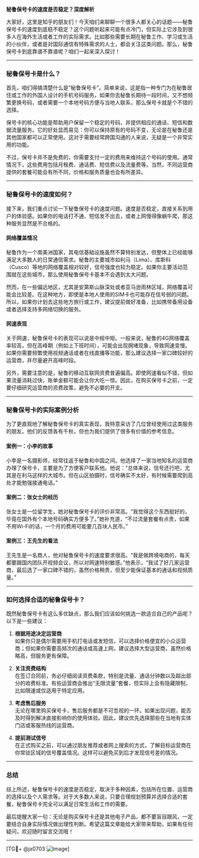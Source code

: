 **秘鲁保号卡的速度是否稳定？深度解析**

大家好，这里是知乎的朋友们！今天咱们来聊聊一个很多人都关心的话题——秘鲁保号卡的速度到底稳不稳定？这个问题听起来可能有点冷门，但实际上它涉及到很多人在海外生活或者工作的实际需求。比如那些需要长期在秘鲁工作、学习或生活的小伙伴，或者是对国际通信有特殊需求的人士，都会关注这类问题。那么，秘鲁保号卡到底靠谱不靠谱呢？咱们一起来深入探讨！

---

### **秘鲁保号卡是什么？**

首先，咱们得搞清楚什么是“秘鲁保号卡”。简单来说，这是指一种专门为在秘鲁居住或工作的外国人设计的手机号码服务。如果你去秘鲁长期待一段时间，又不想频繁更换号码，或者需要一个本地号码方便与当地人联系，那么保号卡就是个不错的选择。

保号卡的核心功能是帮助用户保留一个稳定的号码，并提供相应的通话、短信和数据流量服务。它的好处显而易见：你可以保持原有的号码不变，无论是在秘鲁还是其他国家都可以正常使用。这对于需要经常跨国沟通的人来说，无疑是一个非常实用的功能。

不过，保号卡并不是免费的，你需要支付一定的费用来维持这个号码的使用。通常情况下，这些费用包括月租费、通话费、短信费以及流量费等。当然，不同运营商提供的套餐可能会有所不同，价格和服务质量也会有所差异。

---

### **秘鲁保号卡的速度如何？**

接下来，我们重点讨论一下秘鲁保号卡的速度问题。速度是否稳定，直接关系到用户的体验感。如果你的电话打不通、短信发不出去，或者上网慢得像蜗牛爬，那这种服务显然是不合格的。

#### **网络覆盖情况**
秘鲁作为一个南美洲国家，其电信基础设施虽然不算特别发达，但整体上已经能够满足大多数人的日常通信需求。秘鲁的主要城市如利马（Lima）、库斯科（Cusco）等地的网络覆盖相对较好，信号强度也较为稳定。如果你主要活动范围就在这些城市，那么使用秘鲁保号卡基本不会遇到太大问题。

然而，在一些偏远地区，尤其是安第斯山脉深处或者亚马逊雨林区域，网络覆盖可能会比较差。在这种地方，即使是本地人使用的SIM卡也可能存在信号弱的问题。所以，如果你计划去这些地方旅行或工作，建议提前做好准备，比如携带备用设备或者选择支持多网络切换的服务。

#### **网速表现**
关于网速，秘鲁保号卡的表现可以说是中规中矩。一般来说，秘鲁的4G网络覆盖率较高，但在高峰期（例如上下班时间），可能会出现拥堵现象，导致网速变慢。如果你需要频繁使用视频通话或者在线直播等功能，那么建议选择一家口碑较好的运营商，并尽量避开高峰时段。

另外，需要注意的是，秘鲁的移动互联网资费普遍偏高。即使网速看似不错，但如果流量消耗过快，账单金额可能会让你大吃一惊。因此，在购买保号卡之前，一定要仔细研究运营商的资费政策，避免不必要的开支。

---

### **秘鲁保号卡的实际案例分析**

为了更直观地了解秘鲁保号卡的真实表现，我特意采访了几位曾经使用过这类服务的朋友。他们的反馈各有千秋，但也为我们提供了很多有价值的参考信息。

#### **案例一：小李的故事**
小李是一名摄影师，经常往返于秘鲁和中国之间。他选择了一家当地知名的运营商办理了保号卡，主要是为了方便客户联系他。他说：“总体来说，信号还行吧，尤其是在利马这样的大城市。但在山区拍摄时，信号确实不太好，有时候需要爬到高处才能勉强接通电话。”

#### **案例二：张女士的经历**
张女士是一位留学生，她对秘鲁保号卡的评价非常高。“我觉得这个东西挺好的，毕竟在国外有个本地号码确实方便多了。”她补充道，“不过流量套餐有点贵，如果不用Wi-Fi的话，一个月的费用可能要几百块人民币。”

#### **案例三：王先生的看法**
王先生是一名商人，他对秘鲁保号卡的速度要求很高。“我是做跨境电商的，每天都要跟国内团队开视频会议，所以对网速特别敏感。”他表示，“我试了好几家运营商，最后选了一家口碑不错的，虽然价格稍贵，但至少能保证基本的通话和视频质量。”

---

### **如何选择合适的秘鲁保号卡？**

既然秘鲁保号卡有这么多优缺点，那么我们应该如何挑选一款适合自己的产品呢？以下是一些建议：

1. **根据用途决定运营商**  
   如果你只是偶尔需要用手机打电话或发短信，可以选择价格便宜的小众运营商；但如果你需要高频次的通话或高速上网，建议选择大型运营商，虽然价格略高，但服务更有保障。

2. **关注资费结构**  
   在签订合同前，务必仔细阅读资费条款，特别是流量、通话分钟数以及超出部分的收费标准。有些运营商会推出“无限流量”套餐，但实际上会有隐藏限制，比如限速或仅适用于特定应用。

3. **考虑售后服务**  
   无论在哪里购买保号卡，售后服务都是不可忽视的一环。如果出现问题，能否及时得到解决直接影响你的使用体验。因此，建议优先选择那些在当地有实体门店或客服热线的运营商。

4. **提前测试信号**  
   在正式购买之前，可以通过朋友推荐或者网上搜索的方式，了解目标运营商在你常驻区域的信号覆盖情况。这样可以避免买到后才发现信号差的情况。

---

### **总结**

综上所述，秘鲁保号卡的速度是否稳定，取决于多种因素，包括所在位置、运营商的选择以及个人需求等。对于大多数人来说，只要合理规划预算并选择合适的套餐，秘鲁保号卡完全可以满足日常生活和工作的需要。

最后提醒大家一句：无论是购买保号卡还是其他电子产品，都不要盲目跟风，一定要结合自身实际情况做出理性判断。希望这篇文章能给大家带来帮助，如果有任何疑问，欢迎随时留言交流哦！

---

[TG💪+ @jx0703 ![Image](https://github.com/user-attachments/assets/dbca1d08-cadb-493c-b0ec-ad6f7a83f270)]